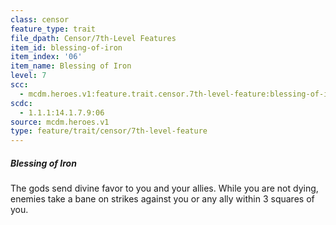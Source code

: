 ```yaml
---
class: censor
feature_type: trait
file_dpath: Censor/7th-Level Features
item_id: blessing-of-iron
item_index: '06'
item_name: Blessing of Iron
level: 7
scc:
  - mcdm.heroes.v1:feature.trait.censor.7th-level-feature:blessing-of-iron
scdc:
  - 1.1.1:14.1.7.9:06
source: mcdm.heroes.v1
type: feature/trait/censor/7th-level-feature
---
```


##### Blessing of Iron

The gods send divine favor to you and your allies. While you are not dying, enemies take a bane on strikes against you or any ally within 3 squares of you.
